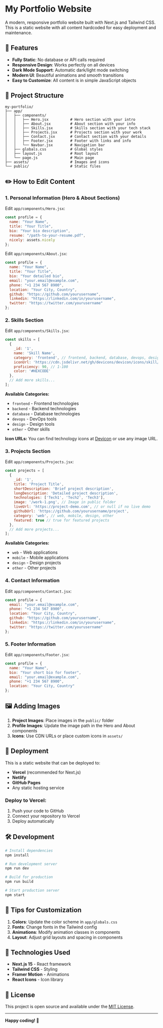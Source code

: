 # My Portfolio Website

A modern, responsive portfolio website built with Next.js and Tailwind CSS. This is a static website with all content hardcoded for easy deployment and maintenance.

## 🚀 Features

- **Fully Static**: No database or API calls required
- **Responsive Design**: Works perfectly on all devices
- **Dark Mode Support**: Automatic dark/light mode switching
- **Modern UI**: Beautiful animations and smooth transitions
- **Easy to Customize**: All content is in simple JavaScript objects

## 📁 Project Structure

```
my-portfolio/
├── app/
│   ├── components/
│   │   ├── Hero.jsx          # Hero section with your intro
│   │   ├── About.jsx         # About section with your info
│   │   ├── Skills.jsx        # Skills section with your tech stack
│   │   ├── Projects.jsx      # Projects section with your work
│   │   ├── Contact.jsx       # Contact section with your details
│   │   ├── Footer.jsx        # Footer with links and info
│   │   └── Navbar.jsx        # Navigation bar
│   ├── globals.css           # Global styles
│   ├── layout.js             # Root layout
│   └── page.js               # Main page
├── assets/                   # Images and icons
└── public/                   # Static files
```

## ✏️ How to Edit Content

### 1. Personal Information (Hero & About Sections)

Edit `app/components/Hero.jsx`:
```javascript
const profile = {
  name: "Your Name",
  title: "Your Title",
  bio: "Your bio description",
  resume: "/path-to-your-resume.pdf",
  nicely: assets.nicely
};
```

Edit `app/components/About.jsx`:
```javascript
const profile = {
  name: "Your Name",
  title: "Your Title",
  bio: "Your detailed bio",
  email: "your.email@example.com",
  phone: "+1 234 567 8900",
  location: "Your City, Country",
  github: "https://github.com/yourusername",
  linkedin: "https://linkedin.com/in/yourusername",
  twitter: "https://twitter.com/yourusername"
};
```

### 2. Skills Section

Edit `app/components/Skills.jsx`:
```javascript
const skills = [
  {
    _id: '1',
    name: 'Skill Name',
    category: 'frontend', // frontend, backend, database, devops, design, other
    iconUrl: 'https://cdn.jsdelivr.net/gh/devicons/devicon/icons/skill/skill-original.svg',
    proficiency: 90, // 1-100
    color: '#HEXCODE'
  },
  // Add more skills...
];
```

**Available Categories:**
- `frontend` - Frontend technologies
- `backend` - Backend technologies  
- `database` - Database technologies
- `devops` - DevOps tools
- `design` - Design tools
- `other` - Other skills

**Icon URLs:** You can find technology icons at [Devicon](https://devicon.dev/) or use any image URL.

### 3. Projects Section

Edit `app/components/Projects.jsx`:
```javascript
const projects = [
  {
    _id: '1',
    title: 'Project Title',
    shortDescription: 'Brief project description',
    longDescription: 'Detailed project description',
    technologies: ['Tech1', 'Tech2', 'Tech3'],
    image: '/work-1.png', // Image in public folder
    liveUrl: 'https://project-demo.com', // or null if no live demo
    githubUrl: 'https://github.com/yourusername/project',
    category: 'web', // web, mobile, design, other
    featured: true // true for featured projects
  },
  // Add more projects...
];
```

**Available Categories:**
- `web` - Web applications
- `mobile` - Mobile applications
- `design` - Design projects
- `other` - Other projects

### 4. Contact Information

Edit `app/components/Contact.jsx`:
```javascript
const profile = {
  email: "your.email@example.com",
  phone: "+1 234 567 8900",
  location: "Your City, Country",
  github: "https://github.com/yourusername",
  linkedin: "https://linkedin.com/in/yourusername",
  twitter: "https://twitter.com/yourusername"
};
```

### 5. Footer Information

Edit `app/components/Footer.jsx`:
```javascript
const profile = {
  name: "Your Name",
  bio: "Your short bio for footer",
  email: "your.email@example.com",
  phone: "+1 234 567 8900",
  location: "Your City, Country"
};
```

## 🖼️ Adding Images

1. **Project Images**: Place images in the `public/` folder
2. **Profile Images**: Update the image path in the Hero and About components
3. **Icons**: Use CDN URLs or place custom icons in `assets/`

## 🚀 Deployment

This is a static website that can be deployed to:
- **Vercel** (recommended for Next.js)
- **Netlify**
- **GitHub Pages**
- Any static hosting service

### Deploy to Vercel:
1. Push your code to GitHub
2. Connect your repository to Vercel
3. Deploy automatically

## 🛠️ Development

```bash
# Install dependencies
npm install

# Run development server
npm run dev

# Build for production
npm run build

# Start production server
npm start
```

## 📝 Tips for Customization

1. **Colors**: Update the color scheme in `app/globals.css`
2. **Fonts**: Change fonts in the Tailwind config
3. **Animations**: Modify animation classes in components
4. **Layout**: Adjust grid layouts and spacing in components

## 🔧 Technologies Used

- **Next.js 15** - React framework
- **Tailwind CSS** - Styling
- **Framer Motion** - Animations
- **React Icons** - Icon library

## 📄 License

This project is open source and available under the [MIT License](LICENSE).

---

**Happy coding! 🎉**
